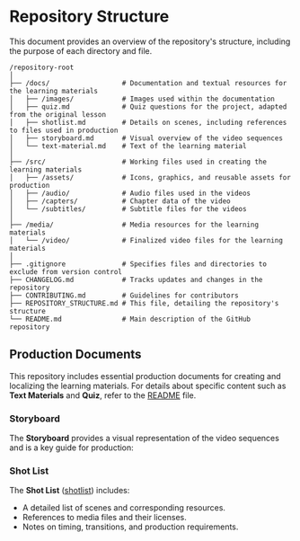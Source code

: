 # Repository Structure

This document provides an overview of the repository's structure, including the purpose of each directory and file.

```plaintext
/repository-root
│
├── /docs/                  # Documentation and textual resources for the learning materials
│   ├── /images/            # Images used within the documentation
│   ├── quiz.md             # Quiz questions for the project, adapted from the original lesson
│   ├── shotlist.md         # Details on scenes, including references to files used in production
│   ├── storyboard.md       # Visual overview of the video sequences
│   └── text-material.md    # Text of the learning material
│
├── /src/                   # Working files used in creating the learning materials
│   ├── /assets/            # Icons, graphics, and reusable assets for production
│   ├── /audio/             # Audio files used in the videos
│   ├── /capters/           # Chapter data of the video
│   └── /subtitles/         # Subtitle files for the videos
│
├── /media/                 # Media resources for the learning materials
│   └── /video/             # Finalized video files for the learning materials
│
├── .gitignore              # Specifies files and directories to exclude from version control
├── CHANGELOG.md            # Tracks updates and changes in the repository
├── CONTRIBUTING.md         # Guidelines for contributors
├── REPOSITORY_STRUCTURE.md # This file, detailing the repository's structure
└── README.md               # Main description of the GitHub repository
```

## Production Documents

This repository includes essential production documents for creating and localizing the learning materials. For details about specific content such as **Text Materials** and **Quiz**, refer to the [README](WordPress-essentials-Domains-and-hosting/Git-Repro/German-translation-for-Lesson-WordPress-essentials-Domains-and-hosting/README.md) file.

### Storyboard

The **Storyboard** provides a visual representation of the video sequences and is a key guide for production:

### Shot List

The **Shot List** ([shotlist](docs/shotlist.md)) includes:

- A detailed list of scenes and corresponding resources.
- References to media files and their licenses.
- Notes on timing, transitions, and production requirements.